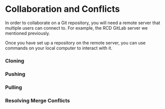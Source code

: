 # Collaboration and Conflicts

In order to collaborate on a Git repository, you will need a remote server that
multiple users can connect to. For example, the RCD GitLab server we mentioned
previously.

Once you have set up a repository on the remote server, you can use commands on
your local computer to interact with it.

### Cloning

### Pushing

### Pulling

### Resolving Merge Conflicts
